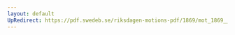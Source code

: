 ```yaml
---
layout: default
UpRedirect: https://pdf.swedeb.se/riksdagen-motions-pdf/1869/mot_1869__ak__00325/mot_1869__ak__00325_001.pdf
---
```

